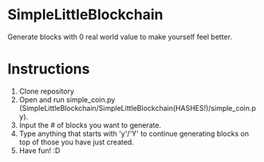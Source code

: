 # SimpleLittleBlockchain
Generate blocks with 0 real world value to make yourself feel better.

# Instructions
1. Clone repository 
2. Open and run simple_coin.py (SimpleLittleBlockchain/SimpleLittleBlockchain(HASHES!)/simple_coin.py).
3. Input the # of blocks you want to generate.
4. Type anything that starts with 'y'/'Y' to continue generating blocks on top of those you have just created.
5. Have fun! :D


